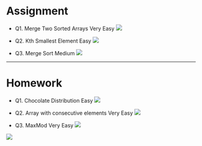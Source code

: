 # Assignment

 
- Q1. Merge Two Sorted Arrays Very Easy [![](https://img.shields.io/badge/-EASY-green)]()

- Q2. Kth Smallest Element Easy [![](https://img.shields.io/badge/-EASY-green)]()

- Q3. Merge Sort Medium [![](https://img.shields.io/badge/-MEDIUM-yellow)]()


*** 

# Homework
 

- Q1. Chocolate Distribution Easy [![](https://img.shields.io/badge/-EASY-green)]()

- Q2. Array with consecutive elements Very Easy [![](https://img.shields.io/badge/-EASY-green)]()
- Q3. MaxMod Very Easy [![](https://img.shields.io/badge/-EASY-green)]()

[![](https://img.shields.io/badge/github-blue?style=for-the-badge)](https://github.com/pashmash372)



[//]: # (https://img.shields.io/badge/-EASY-green)
[//]: # ()
[//]: # ()
[//]: # (https://img.shields.io/badge/-MEDIUM-yellow)

[//]: # ()
[//]: # ()
[//]: # (https://img.shields.io/badge/-HARD-red)